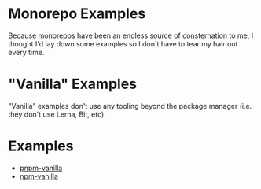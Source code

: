 # Monorepo Examples

Because monorepos have been an endless source of consternation to me, I thought I'd lay down some examples so I don't have to tear my hair out every time.

# "Vanilla" Examples

"Vanilla" examples don't use any tooling beyond the package manager (i.e. they don't use Lerna, Bit, etc).


# Examples

- [pnpm-vanilla](pnpm-vanilla/README.md)
- [npm-vanilla](npm-vanilla/README.md)
